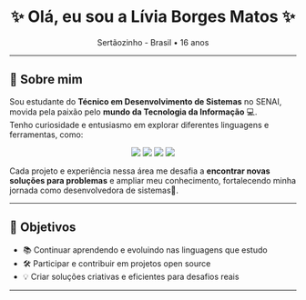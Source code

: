 

<h1 align="center">✨ Olá, eu sou a Lívia Borges Matos ✨</h1>

<p align="center">
   Sertãozinho - Brasil •  16 anos  
</p>

---

## 💫 Sobre mim

Sou estudante do **Técnico em Desenvolvimento de Sistemas** no SENAI, movida pela paixão pelo **mundo da Tecnologia da Informação** 💻.  
Tenho curiosidade e entusiasmo em explorar diferentes linguagens e ferramentas, como:

<p align="center">
  <img src="https://img.shields.io/badge/TypeScript-3178C6?style=for-the-badge&logo=typescript&logoColor=white">
  <img src="https://img.shields.io/badge/Java-ED8B00?style=for-the-badge&logo=openjdk&logoColor=white">
  <img src="https://img.shields.io/badge/Python-3776AB?style=for-the-badge&logo=python&logoColor=white">
  <img src="https://img.shields.io/badge/HTML5-E34F26?style=for-the-badge&logo=html5&logoColor=white">
</p>

Cada projeto e experiência nessa área me desafia a **encontrar novas soluções para problemas** e ampliar meu conhecimento, fortalecendo minha jornada como desenvolvedora de sistemas🚀.

---

## 🎯 Objetivos

- 📚 Continuar aprendendo e evoluindo nas linguagens que estudo  
- 🛠️ Participar e contribuir em projetos open source  
- 💡 Criar soluções criativas e eficientes para desafios reais  

---


